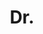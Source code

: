 ---
name: Arasanathan Thayanantha
title: Dr.
email: 
website: 
note: Quantitative Analyst at BlueCrest
category: Co-supervised Graduated PhD Students (at a different institution)
photo: 
---